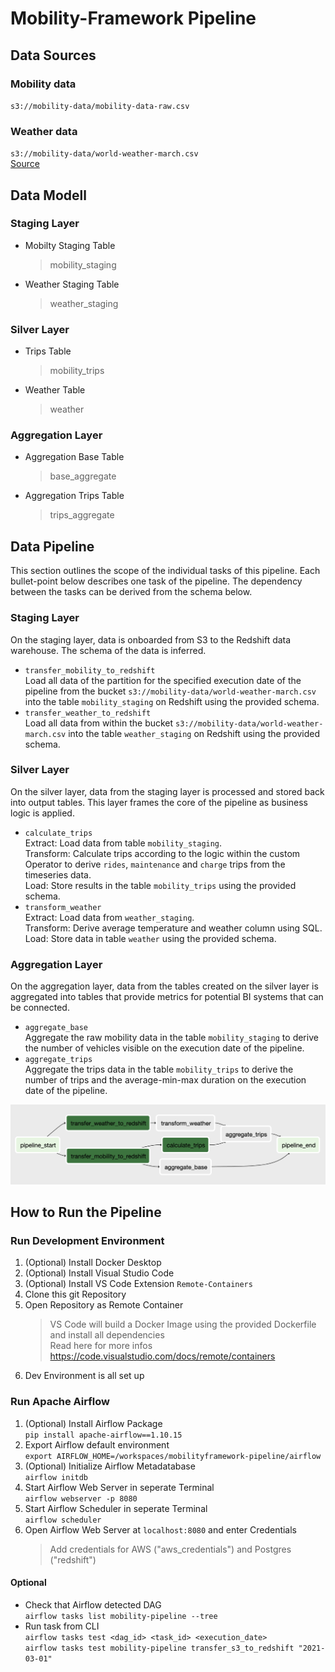 # Mobility-Framework Pipeline

## Data Sources
### Mobility data
`s3://mobility-data/mobility-data-raw.csv`

### Weather data
`s3://mobility-data/world-weather-march.csv`  
[Source](https://www.worldweatheronline.com/stuttgart-weather-history/baden-wurttemberg/de.aspx)

## Data Modell
### Staging Layer
- Mobilty Staging Table  
  > mobility_staging

- Weather Staging Table  
  > weather_staging

### Silver Layer
- Trips Table  
  > mobility_trips

- Weather Table  
  > weather

### Aggregation Layer
- Aggregation Base Table  
  > base_aggregate

- Aggregation Trips Table  
  > trips_aggregate

## Data Pipeline
This section outlines the scope of the individual tasks of this pipeline. Each bullet-point below describes one task of the pipeline. The dependency between the tasks can be derived from the schema below.  

### Staging Layer
   On the staging layer, data is onboarded from S3 to the Redshift data warehouse. The schema of the data is inferred.
   - `transfer_mobility_to_redshift`  
      Load all data of the partition for the specified execution date of the pipeline from the bucket `s3://mobility-data/world-weather-march.csv` into the table `mobility_staging` on Redshift using the provided schema.
   - `transfer_weather_to_redshift`  
      Load all data from within the bucket `s3://mobility-data/world-weather-march.csv` into the table `weather_staging` on Redshift using the provided schema.

### Silver Layer
   On the silver layer, data from the staging layer is processed and stored back into output tables. This layer frames the core of the pipeline as business logic is applied.  
   - `calculate_trips`  
     Extract: Load data from table `mobility_staging`.  
     Transform: Calculate trips according to the logic within the custom Operator to derive `rides`, `maintenance` and `charge` trips from the timeseries data.  
     Load: Store results in the table `mobility_trips` using the provided schema.  
   - `transform_weather`  
     Extract: Load data from `weather_staging`.  
     Transform: Derive average temperature and weather column using SQL.  
     Load: Store data in table `weather` using the provided schema. 

### Aggregation Layer
   On the aggregation layer, data from the tables created on the silver layer is aggregated into tables that provide metrics for potential BI systems that can be connected.  
   - `aggregate_base`  
     Aggregate the raw mobility data in the table `mobility_staging` to derive the number of vehicles visible on the execution date of the pipeline.
   - `aggregate_trips`  
     Aggregate the trips data in the table `mobility_trips` to derive the number of trips and the average-min-max duration on the execution date of the pipeline.

![DAG Schema](https://github.com/karl-richter/mobilityframework-pipeline/blob/main/img/dag-schema.png)

## How to Run the Pipeline
### Run Development Environment
1. (Optional) Install Docker Desktop
2. (Optional) Install Visual Studio Code
3. (Optional) Install VS Code Extension `Remote-Containers`
4. Clone this git Repository
5. Open Repository as Remote Container  
   > VS Code will build a Docker Image using the provided Dockerfile and install all dependencies  
   > Read here for more infos https://code.visualstudio.com/docs/remote/containers
6. Dev Environment is all set up 

### Run Apache Airflow
1. (Optional) Install Airflow Package  
   `pip install apache-airflow==1.10.15`
2. Export Airflow default environment  
   `export AIRFLOW_HOME=/workspaces/mobilityframework-pipeline/airflow`
3. (Optional) Initialize Airflow Metadatabase  
   `airflow initdb`
4. Start Airflow Web Server in seperate Terminal  
   `airflow webserver -p 8080`
5. Start Airflow Scheduler in seperate Terminal  
   `airflow scheduler`
6. Open Airflow Web Server at `localhost:8080` and enter Credentials  
   > Add credentials for AWS ("aws_credentials") and Postgres ("redshift")
#### Optional
- Check that Airflow detected DAG  
  `airflow tasks list mobility-pipeline --tree`
- Run task from CLI  
  `airflow tasks test <dag_id> <task_id> <execution_date>`  
  `airflow tasks test mobility-pipeline transfer_s3_to_redshift "2021-03-01"`